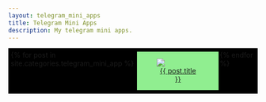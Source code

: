 ```yaml
---
layout: telegram_mini_apps
title: Telegram Mini Apps
description: My telegram mini apps.
---
```

<style>
  .wrapper {
    display: flex;
  }

  .wrapper > * {
    width: 100%;
  }

  .grid-container-6-3 {
    display: grid;
    grid-template-columns: auto auto;
    background-color: black;
    padding: 5px;
  }

  @media screen and (min-width: 1000px) {
	  .grid-container-6-3 {
		  display: grid;
		  grid-template-columns: auto auto auto auto auto auto;
	  }
  }

  @media screen and (min-width: 800px) and (max-width: 1000px) {
	  .grid-container-6-3 {
		  display: grid;
		  grid-template-columns: auto auto auto auto auto;
	  }
  }

  @media screen and (min-width: 600px) and (max-width: 800px) {
	  .grid-container-6-3 {
		  display: grid;
		  grid-template-columns: auto auto auto auto;
	  }
  }

  @media screen and (min-width: 400px) and (max-width: 600px) {
	  .grid-container-6-3 {
		  display: grid;
		  grid-template-columns: auto auto auto;
	  }
  }

  .grid-item-6-3 {
    background-color: lightgreen;
    border: 2px solid black;
  }

  .grid-item-6-3 > figure > figcaption {
    text-align: center;
  }

  .grid-item-6-3 > figure > img {
    max-height:1.5em;
    display: block;
    margin-left: auto;
    margin-right: auto;
  }

  .grid-item-6-3:hover {
    background-color: yellow;
  }
</style>

<div class="grid-container-6-3">
  {% for post in site.categories.telegram_mini_app %}
  <a href="{{ post.url }}" target="_blank" class="grid-item-6-3">
    <figure>
    <img src="{{ post.featuredimage }}" onerror="this.onerror=null;this.src='https://images.hive.blog/DQmZUkMewxN4U6i7gJQuyTUkGDVy2BY45mraGnBUQuxorv6/evm-rpc-list.png';" />
    <figcaption>{{ post.title }}</figcaption>
    </figure>
  </a>
  {% endfor %}
</div>